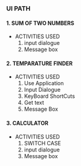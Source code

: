 ### UI PATH 
#### 1. SUM OF TWO NUMBERS 
* ACTIVITIES USED
  1. input dialogue
  2. Message box
#### 2. TEMPARATURE FINDER
* ACTIVITIES USED
  1. Use Application
  2. Input Dialogue
  3. KeyBoard ShortCuts
  4. Get text
  5. Message Box
#### 3. CALCULATOR
  * ACTIVITIES USED
    1. SWITCH CASE
    2. input dialogue
    3. Message box
